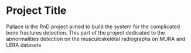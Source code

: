 # Project Title
Pallace is the RnD project aimed to build the system for the complicated bone fractures detection. This part of the project dedicated to the abnormalities detection on the musculoskeletal radiographs on MURA and LERA datasets
